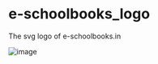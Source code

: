 # e-schoolbooks_logo
The svg logo of e-schoolbooks.in

![image](https://github.com/Abinbn/e-schoolbooks_logo/assets/82628577/6a78bea6-9f19-42de-8f87-4db0413f6884)

